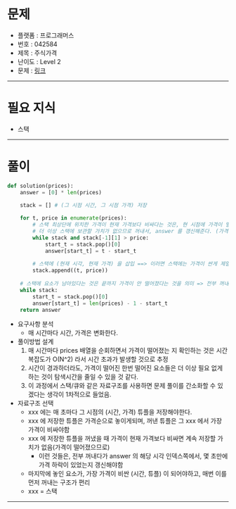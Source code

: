 # 문제
- 플랫폼 : 프로그래머스
- 번호 : 042584
- 제목 : 주식가격
- 난이도 : Level 2
- 문제 : <a href="https://school.programmers.co.kr/learn/courses/30/lessons/42584" target="_blank">링크</a>

---

# 필요 지식
- 스택

---

# 풀이
```python
def solution(prices):
    answer = [0] * len(prices)

    stack = [] # (그 시점 시간, 그 시점 가격) 저장
    
    for t, price in enumerate(prices):
        # 스택 최상단에 위치한 가격이 현재 가격보다 비싸다는 것은, 현 시점에 가격이 떨어졌다는 뜻
        # 더 이상 스택에 보관할 가치가 없으므로 꺼내서, answer 를 갱신해준다. (가격이 떨어지기까지 시간 갱신) 
        while stack and stack[-1][1] > price:
            start_t = stack.pop()[0]
            answer[start_t] = t - start_t
        
        # 스택에 (현재 시각, 현재 가격) 을 삽입 ==> 이러면 스택에는 가격이 싼게 제일 아래, 가격이 제일 비싼게 제일 위에 쌓임
        stack.append((t, price))
    
    # 스택에 요소가 남아있다는 것은 끝까지 가격이 안 떨어졌다는 것을 의미 => 전부 꺼내서 answer 갱신
    while stack:
        start_t = stack.pop()[0]
        answer[start_t] = len(prices) - 1 - start_t
    return answer
```
- 요구사항 분석
  - 매 시간마다 시간, 가격은 변화한다.
- 풀이방법 설계
  1. 매 시간마다 prices 배열을 순회하면서 가격이 떨어졌는 지 확인하는 것은 시간복잡도가 O(N^2) 라서 시간 초과가 발생할 것으로 추정
  2. 시간이 경과하더라도, 가격이 떨어진 한번 떨어진 요소들은 더 이상 필요 없게 하는 것이 탐색시간을 줄일 수 있을 것 같다.
  3. 이 과정에서 스택/큐와 같은 자료구조를 사용하면 문제 풀이를 간소화할 수 있겠다는 생각이 1차적으로 들었음.
- 자료구조 선택
  - xxx 에는 매 초마다 그 시점의 (시간, 가격) 튜플을 저장해야한다.
  - xxx 에 저장한 튜플은 가격순으로 놓이게되며, 꺼낸 튜플은 그 xxx 에서 가장 가격이 비싸야함
  - xxx 에 저장한 튜플을 꺼냈을 때 가격이 현재 가격보다 비싸면 계속 저장할 가치가 없음(가격이 떨어졌으므로)
    - 이런 것들은, 전부 꺼내다가 answer 의 해당 시각 인덱스쪽에서, 몇 초만에 가격 하락이 있었는지 갱신해야함
  - 마지막에 놓인 요소가, 가장 가격이 비싼 (시간, 튜플) 이 되어야하고, 매번 이를 먼저 꺼내는 구조가 편리
  - xxx = 스택

---
